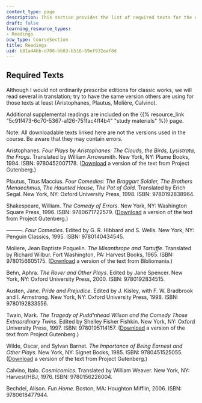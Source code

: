 ```yaml
---
content_type: page
description: This section provides the list of required texts for the course.
draft: false
learning_resource_types:
- Readings
ocw_type: CourseSection
title: Readings
uid: b81a446b-d708-bb83-b516-69ef932eaf8d
---
```

## Required Texts

Although I would not ordinarily prescribe editions for classic works, we will read several in translation; try to have the same version others are using for those texts at least (Aristophanes, Plautus, Molière, Calvino).

Additional supplemental readings are included on the {{% resource_link "5c91f473-6c70-5367-a126-751fac4ff4b4" "study materials" %}} page.

Note: All downloadable texts linked here are not the versions used in the course. Be aware that they may contain errors.

Aristophanes. *Four Plays by Aristophanes: The Clouds, the Birds, Lysistrata, the Frogs*. Translated by William Arrowsmith. New York, NY: Plume Books, 1994. ISBN: 9780452007178. ([Download](http://www.gutenberg.org/etext/7700) a version of the text from Project Gutenberg.)

Plautus, Titus Maccius. *Four Comedies: The Braggart Soldier, The Brothers Menaechmus, The Haunted House, The Pot of Gold*. Translated by Erich Segal. New York, NY: Oxford University Press, 1998. ISBN: 9780192838964.

Shakespeare, William. *The Comedy of Errors*. New York, NY: Washington Square Press, 1996. ISBN: 9780671722579. ([Download](http://www.gutenberg.org/etext/1504) a version of the text from Project Gutenberg.)

———. *Four Comedies*. Edited by G. R. Hibbard and S. Wells. New York, NY: Penguin Classics, 1995. ISBN: 9780140434545.

Moliere, Jean Baptiste Poquelin. *The Misanthrope and Tartuffe*. Translated by Richard Wilbur. Fort Washington, PA: Harvest Books, 1965. ISBN: 9780156605175. ([Download](http://www.bibliomania.com/0/6/4/1049/frameset.html) a version of the text from Bibliomania.)

Behn, Aphra. *The Rover and Other Plays*. Edited by Jane Spencer. New York, NY: Oxford University Press, 2000. ISBN: 9780192834515.

Austen, Jane. *Pride and Prejudice*. Edited by J. Kisley, with F. W. Bradbrook and I. Armstrong. New York, NY: Oxford University Press, 1998. ISBN: 9780192833556.

Twain, Mark. *The Tragedy of Pudd'nhead Wilson and the Comedy Those Extraordinary Twins*. Edited by Shelley Fisher Fishkin. New York, NY: Oxford University Press, 1997. ISBN: 9780195114157. ([Download](http://www.gutenberg.org/etext/102) a version of the text from Project Gutenberg.)

Wilde, Oscar, and Sylvan Barnet. *The Importance of Being Earnest and Other Plays*. New York, NY: Signet Books, 1985. ISBN: 9780451525055. ([Download](http://www.gutenberg.org/etext/844) a version of the text from Project Gutenberg.)

Calvino, Italo. *Cosmicomics*. Translated by William Weaver. New York, NY: Harvest/HBJ, 1976. ISBN: 9780156226004.

Bechdel, Alison. *Fun Home*. Boston, MA: Houghton Mifflin, 2006. ISBN: 9780618477944.